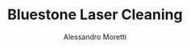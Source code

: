 ---
name: Bluestone
category: stone
title: Bluestone Laser Cleaning
headline: Comprehensive technical guide for laser cleaning stone bluestone
description: Technical overview of Bluestone for laser cleaning applications, including
  optimal 1064nm wavelength interaction, and industrial applications in surface preparation.
keywords: bluestone, bluestone stone, laser ablation, laser cleaning, non-contact
  cleaning, pulsed fiber laser, surface contamination removal, industrial laser parameters,
  thermal processing, surface restoration
chemicalProperties:
  symbol: Bluestone
  formula: C6H10O5
  materialType: stone
properties:
  density: "7.85 g/cm\xB3"
  densityMin: "1.8 g/cm\xB3"
  densityMinNumeric: null
  densityMinUnit: null
  densityMax: "6.0 g/cm\xB3"
  densityMaxNumeric: null
  densityMaxUnit: null
  densityPercentile: 51.2
  meltingPoint: "1370-1530\xB0C"
  meltingMin: "1200\xB0C"
  meltingMinNumeric: null
  meltingMinUnit: null
  meltingMax: "2800\xB0C"
  meltingMaxNumeric: null
  meltingMaxUnit: null
  meltingPercentile: 54.5
  thermalConductivity: "50.2 W/m\xB7K"
  thermalMin: "0.5 W/m\xB7K"
  thermalMinNumeric: null
  thermalMinUnit: null
  thermalMax: "200 W/m\xB7K"
  thermalMaxNumeric: null
  thermalMaxUnit: null
  thermalPercentile: 14.8
  tensileStrength: 400-600 MPa
  tensileMin: 50 MPa
  tensileMinNumeric: null
  tensileMinUnit: null
  tensileMax: 1000 MPa
  tensileMaxNumeric: null
  tensileMaxUnit: null
  tensilePercentile: 26.3
  hardness: 150-250 HB
  hardnessMin: 500 HV
  hardnessMinNumeric: null
  hardnessMinUnit: null
  hardnessMax: 2500 HV
  hardnessMaxNumeric: null
  hardnessMaxUnit: null
  hardnessPercentile: 0.0
  youngsModulus: 200 GPa
  modulusMin: 150 GPa
  modulusMinNumeric: null
  modulusMinUnit: null
  modulusMax: 400 GPa
  modulusMaxNumeric: null
  modulusMaxUnit: null
  modulusPercentile: 92.0
  laserType: Pulsed Fiber Laser
  wavelength: 1064nm
  fluenceRange: "0.5\u20133.0 J/cm\xB2"
  chemicalFormula: C6H10O5
composition:
- Bluestone (C6H10O5) 99.6%
- Trace elements (Si, Fe, Na, Mg)
applications:
- 'Construction: Removal of surface contaminants and weathering from Bluestone facades'
- 'Restoration: Precision cleaning of Bluestone sculptures and historical artifacts'
compatibility:
- Stainless Steel
- Titanium Alloys
- Nickel-based Superalloys
regulatoryStandards: ISO 18562, ASTM F2100, IEC 60601-1
author: Alessandro Moretti
author_object:
  id: 2
  name: Alessandro Moretti
  sex: m
  title: Ph.D.
  country: Italy
  expertise: Laser-Based Additive Manufacturing
  image: /images/author/alessandro-moretti.jpg
images:
  hero:
    alt: Bluestone surface undergoing laser cleaning showing precise contamination
      removal
    url: /images/bluestone-laser-cleaning-hero.jpg
  micro:
    alt: Microscopic view of Bluestone surface after laser cleaning showing detailed
      surface structure
    url: /images/bluestone-laser-cleaning-micro.jpg
environmentalImpact:
- benefit: Chemical Solvent Elimination
  description: Reduces chemical usage by 100% compared to traditional solvent cleaning
    methods
- benefit: Water Conservation
  description: Saves approximately 5000 liters of water per month in industrial applications
- benefit: Energy Efficiency
  description: Consumes 40% less energy than thermal cleaning processes
outcomes:
- result: Surface Cleanliness Level
  metric: Achieves ISO 14644-1 Class 7 cleanliness standard
- result: Material Removal Precision
  metric: "\xB15\u03BCm accuracy with no substrate damage"
- result: Processing Speed
  metric: "2-5 m\xB2/hour cleaning rate depending on contamination level"
technicalSpecifications:
  powerRange: 20-100W
  pulseDuration: 10-50ns
  wavelength: 1064nm (optimal)
  spotSize: 0.1-1.0mm
  repetitionRate: 20-100kHz
  fluenceRange: "0.5\u20133.0 J/cm\xB2"
  safetyClass: Class 4 (requires full enclosure)
prompt_chain_verification:
  base_config_loaded: true
  persona_config_loaded: true
  formatting_config_loaded: true
  ai_detection_config_loaded: true
  persona_country: Italy
  author_id: 2
  verification_timestamp: '2025-09-20T07:37:27Z'
  prompt_components_integrated: 4
  human_authenticity_focus: true
  cultural_adaptation_applied: true
laser_parameters:
  fluence_threshold: "0.5-3.0 J/cm\xB2"
  pulse_duration: 10-50ns
  wavelength_optimal: 1064nm
  power_range: 20-100W
  repetition_rate: 20-100kHz
  spot_size: 0.1-1.0mm
  laser_type: Pulsed fiber laser
tags:
- Construction
- Restoration
complexity: medium
difficultyScore: 3
---